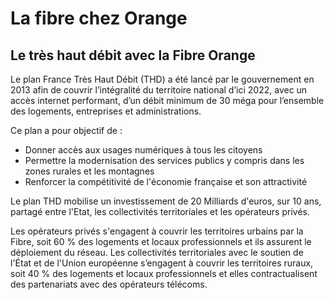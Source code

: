 # La fibre chez Orange

## Le très haut débit avec la Fibre Orange

Le plan France Très Haut Débit (THD) a été lancé par le gouvernement en 2013  afin de couvrir l’intégralité du territoire national d’ici 2022, avec un accès internet performant, d’un débit minimum de 30 méga pour l’ensemble des logements, entreprises et administrations.

Ce plan a pour objectif de :

- Donner accès aux usages numériques à tous les citoyens
- Permettre la modernisation des services publics y compris dans les zones rurales et les montagnes
- Renforcer la compétitivité de l'économie française et son attractivité

Le plan THD mobilise un investissement de 20 Milliards d'euros, sur 10 ans, partagé entre l'Etat, les collectivités territoriales et les opérateurs privés.

Les opérateurs privés s'engagent à couvrir les territoires urbains par la Fibre, soit 60 % des logements et locaux professionnels et ils assurent le déploiement du réseau.
Les collectivités territoriales avec le soutien de l'État et de l'Union européenne s’engagent à couvrir les territoires ruraux, soit 40 % des logements et locaux professionnels et elles contractualisent des partenariats avec des opérateurs télécoms.